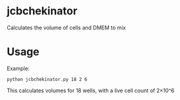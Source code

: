 # jcbchekinator

Calculates the volume of cells and DMEM to mix

# Usage
Example:
```
python jcbchekinator.py 18 2 6
```
This calculates volumes for 18 wells, with a live cell count of 2×10^6
